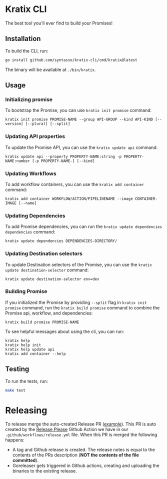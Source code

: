 # Kratix CLI

The best tool you'll ever find to build your Promises!

## Installation
To build the CLI, run:

```bash
go install github.com/syntasso/kratix-cli/cmd/kratix@latest
```
The binary will be available at `./bin/kratix`.

## Usage

### Initializing promise

To bootstrap the Promise, you can use `kratix init promise` command:
```
kratix init promise PROMISE-NAME --group API-GROUP --kind API-KIND [--version] [--plural] [--split]
```

### Updating API properties

To update the Promise API, you can use the `kratix update api` command:

```
kratix update api --property PROPERTY-NAME:string -p PROPERTY-NAME:number [-p PROPERTY-NAME-] [--kind]
```

### Updating Workflows

To add workflow containers, you can use the `kratix add container` command:

```
kratix add container WORKFLOW/ACTION/PIPELINENAME --image CONTAINER-IMAGE [--name]
```

### Updating Dependencies

To add Promise dependencies, you can run the `kratix update dependencies dependencies` command:
```
kratix update dependencies DEPENDENCIES-DIRECTORY/
```

### Updating Destination selectors

To update Destination selectors of the Promise, you can use the `kratix update destination-selector` command:
```
kratix update destination-selector env=dev
```

### Building Promise

If you initialized the Promise by providing `--split` flag in `kratix init promise` command, run
the `kratix build promise` command to combine the Promise api, workflow, and dependencies:
```
kratix build promise PROMISE-NAME
```

To see helpful messages about using the cli, you can run:
```
kratix help
kratix help init
kratix help update api
kratix add container --help
```

## Testing

To run the tests, run:

```bash
make test
```

# Releasing

To release merge the auto-created Release PR
([example](https://github.com/syntasso/kratix-cli/pull/48)). This PR is auto
created by the [Release Please](https://github.com/googleapis/release-please)
Github Action we have in our `.github/workflows/release.yml` file. When this PR
is merged the following happens:

- A tag and Github release is created. The release notes is equal to the
   contents of the PRs description (**NOT the contents of the file committed**).
- Goreleaser gets triggered in Github actions, creating and uploading the binaries to the
   existing release.

